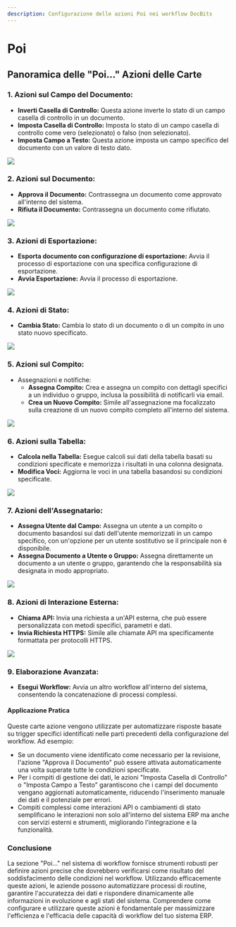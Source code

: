 ```yaml
---
description: Configurazione delle azioni Poi nei workflow DocBits
---
```


# Poi

## Panoramica delle "Poi..." Azioni delle Carte

### **1. Azioni sul Campo del Documento:**

* **Inverti Casella di Controllo:** Questa azione inverte lo stato di un campo casella di controllo in un documento.
* **Imposta Casella di Controllo:** Imposta lo stato di un campo casella di controllo come vero (selezionato) o falso (non selezionato).
* **Imposta Campo a Testo:** Questa azione imposta un campo specifico del documento con un valore di testo dato.

![](https://docs.docbits.com/~gitbook/image?url=https%3A%2F%2F578966019-files.gitbook.io%2F%7E%2Ffiles%2Fv0%2Fb%2Fgitbook-x-prod.appspot.com%2Fo%2Fspaces%252FT2n2w4uDCJvv7CJ5zrdk%252Fuploads%252FQVUhksYr3IAndhsFptO4%252Fthen1.png%3Falt%3Dmedia%26token%3D8e2e36b2-3a10-4337-a4c5-a269c4f4ca44\&width=768\&dpr=2\&quality=100\&sign=123b9fcc\&sv=2)

### **2. Azioni sul Documento:**

* **Approva il Documento:** Contrassegna un documento come approvato all'interno del sistema.
* **Rifiuta il Documento:** Contrassegna un documento come rifiutato.

![](https://docs.docbits.com/~gitbook/image?url=https%3A%2F%2F578966019-files.gitbook.io%2F%7E%2Ffiles%2Fv0%2Fb%2Fgitbook-x-prod.appspot.com%2Fo%2Fspaces%252FT2n2w4uDCJvv7CJ5zrdk%252Fuploads%252FiEyGq6bDKWHAYV527boE%252Fimage.png%3Falt%3Dmedia%26token%3Dcc3cdbd5-e939-4ad7-a745-9315d1d25e75\&width=768\&dpr=2\&quality=100\&sign=68574128\&sv=2)

### **3. Azioni di Esportazione:**

* **Esporta documento con configurazione di esportazione:** Avvia il processo di esportazione con una specifica configurazione di esportazione.
* **Avvia Esportazione:** Avvia il processo di esportazione.

![](https://docs.docbits.com/~gitbook/image?url=https%3A%2F%2F578966019-files.gitbook.io%2F%7E%2Ffiles%2Fv0%2Fb%2Fgitbook-x-prod.appspot.com%2Fo%2Fspaces%252FT2n2w4uDCJvv7CJ5zrdk%252Fuploads%252F5H2IGwrSrBG8uM0JjfLk%252Fimage.png%3Falt%3Dmedia%26token%3D13a06657-d31a-45fc-a8d3-4f09575b2377\&width=768\&dpr=2\&quality=100\&sign=6873dafe\&sv=2)

### **4. Azioni di Stato:**

* **Cambia Stato:** Cambia lo stato di un documento o di un compito in uno stato nuovo specificato.

![](https://docs.docbits.com/~gitbook/image?url=https%3A%2F%2F578966019-files.gitbook.io%2F%7E%2Ffiles%2Fv0%2Fb%2Fgitbook-x-prod.appspot.com%2Fo%2Fspaces%252FT2n2w4uDCJvv7CJ5zrdk%252Fuploads%252Fc8n3k2U83SIXapQW4Qgd%252Fthen3.png%3Falt%3Dmedia%26token%3D1d4b0395-89bc-4089-a6af-c7a0a85d875f\&width=768\&dpr=2\&quality=100\&sign=96c49797\&sv=2)

### **5. Azioni sul Compito:**

* Assegnazioni e notifiche:
  * **Assegna Compito:** Crea e assegna un compito con dettagli specifici a un individuo o gruppo, inclusa la possibilità di notificarli via email.
  * **Crea un Nuovo Compito:** Simile all'assegnazione ma focalizzato sulla creazione di un nuovo compito completo all'interno del sistema.

![](https://docs.docbits.com/~gitbook/image?url=https%3A%2F%2F578966019-files.gitbook.io%2F%7E%2Ffiles%2Fv0%2Fb%2Fgitbook-x-prod.appspot.com%2Fo%2Fspaces%252FT2n2w4uDCJvv7CJ5zrdk%252Fuploads%252FL5JcOIHokf8smzfvAA1u%252Fthen4.png%3Falt%3Dmedia%26token%3Db445f1b6-d416-4ce4-a200-2b66f431fe6a\&width=768\&dpr=2\&quality=100\&sign=a77867bc\&sv=2)

### **6. Azioni sulla Tabella:**

* **Calcola nella Tabella:** Esegue calcoli sui dati della tabella basati su condizioni specificate e memorizza i risultati in una colonna designata.
* **Modifica Voci:** Aggiorna le voci in una tabella basandosi su condizioni specificate.

![](https://docs.docbits.com/~gitbook/image?url=https%3A%2F%2F578966019-files.gitbook.io%2F%7E%2Ffiles%2Fv0%2Fb%2Fgitbook-x-prod.appspot.com%2Fo%2Fspaces%252FT2n2w4uDCJvv7CJ5zrdk%252Fuploads%252FPyZaJ8MO0fLrdo6I1tiS%252Fthen5.png%3Falt%3Dmedia%26token%3De3a4280a-4351-4264-9c46-d2e6c6eef1d2\&width=768\&dpr=2\&quality=100\&sign=403dcf50\&sv=2)

### **7. Azioni dell'Assegnatario:**

* **Assegna Utente dal Campo:** Assegna un utente a un compito o documento basandosi sui dati dell'utente memorizzati in un campo specifico, con un'opzione per un utente sostitutivo se il principale non è disponibile.
* **Assegna Documento a Utente o Gruppo:** Assegna direttamente un documento a un utente o gruppo, garantendo che la responsabilità sia designata in modo appropriato.

![](https://docs.docbits.com/~gitbook/image?url=https%3A%2F%2F578966019-files.gitbook.io%2F%7E%2Ffiles%2Fv0%2Fb%2Fgitbook-x-prod.appspot.com%2Fo%2Fspaces%252FT2n2w4uDCJvv7CJ5zrdk%252Fuploads%252FhORGHCS98nJIU1rWeKrW%252Fthen6.png%3Falt%3Dmedia%26token%3D4055d4f2-f9e6-40a0-a45f-d93bee10cd73\&width=768\&dpr=2\&quality=100\&sign=d25b560b\&sv=2)

### **8. Azioni di Interazione Esterna:**

* **Chiama API:** Invia una richiesta a un'API esterna, che può essere personalizzata con metodi specifici, parametri e dati.
* **Invia Richiesta HTTPS:** Simile alle chiamate API ma specificamente formattata per protocolli HTTPS.

![](https://docs.docbits.com/~gitbook/image?url=https%3A%2F%2F578966019-files.gitbook.io%2F%7E%2Ffiles%2Fv0%2Fb%2Fgitbook-x-prod.appspot.com%2Fo%2Fspaces%252FT2n2w4uDCJvv7CJ5zrdk%252Fuploads%252FXJHjmEvFExyz8wFQ1GL5%252Fthen7.png%3Falt%3Dmedia%26token%3Da4098460-b139-4327-931d-316eba6cd74a\&width=768\&dpr=2\&quality=100\&sign=fd10ee39\&sv=2)

### **9. Elaborazione Avanzata:**

* **Esegui Workflow:** Avvia un altro workflow all'interno del sistema, consentendo la concatenazione di processi complessi.

#### Applicazione Pratica

Queste carte azione vengono utilizzate per automatizzare risposte basate su trigger specifici identificati nelle parti precedenti della configurazione del workflow. Ad esempio:

* Se un documento viene identificato come necessario per la revisione, l'azione "Approva il Documento" può essere attivata automaticamente una volta superate tutte le condizioni specificate.
* Per i compiti di gestione dei dati, le azioni "Imposta Casella di Controllo" o "Imposta Campo a Testo" garantiscono che i campi del documento vengano aggiornati automaticamente, riducendo l'inserimento manuale dei dati e il potenziale per errori.
* Compiti complessi come interazioni API o cambiamenti di stato semplificano le interazioni non solo all'interno del sistema ERP ma anche con servizi esterni e strumenti, migliorando l'integrazione e la funzionalità.

### Conclusione

La sezione "Poi..." nel sistema di workflow fornisce strumenti robusti per definire azioni precise che dovrebbero verificarsi come risultato del soddisfacimento delle condizioni nel workflow. Utilizzando efficacemente queste azioni, le aziende possono automatizzare processi di routine, garantire l'accuratezza dei dati e rispondere dinamicamente alle informazioni in evoluzione e agli stati del sistema. Comprendere come configurare e utilizzare queste azioni è fondamentale per massimizzare l'efficienza e l'efficacia delle capacità di workflow del tuo sistema ERP.
